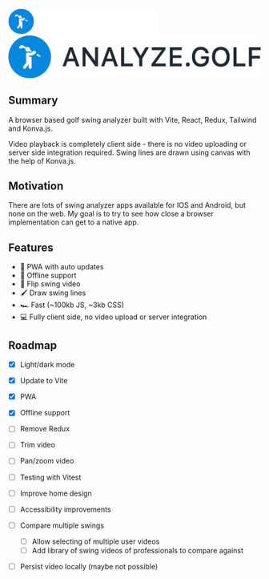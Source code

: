![Fancy logo](./public/light-logo.png#gh-dark-mode-only)
![Fancy logo](./public/dark-logo.png#gh-light-mode-only)

## Summary
A browser based golf swing analyzer built with Vite, React, Redux, Tailwind and Konva.js.

Video playback is completely client side - there is no video uploading or server side integration required. Swing lines are drawn using canvas with the help of Konva.js.

## Motivation
There are lots of swing analyzer apps available for IOS and Android, but none on the web. My goal is to try to see how close a browser implementation can get to a native app. 

## Features 
- 📱 PWA with auto updates
- 📶 Offline support
- 🔄 Flip swing video
- 🖌 Draw swing lines
- 🏎 Fast (~100kb JS, ~3kb CSS)
- 💻 Fully client side, no video upload or server integration

## Roadmap

- [x] Light/dark mode 
- [x] Update to Vite
- [x] PWA
- [x] Offline support
- [ ] Remove Redux
- [ ] Trim video
- [ ] Pan/zoom video
- [ ] Testing with Vitest
- [ ] Improve home design
- [ ] Accessibility improvements
- [ ] Compare multiple swings
  - [ ] Allow selecting of multiple user videos
  - [ ] Add library of swing videos of professionals to compare against 
- [ ] Persist video locally (maybe not possible)


